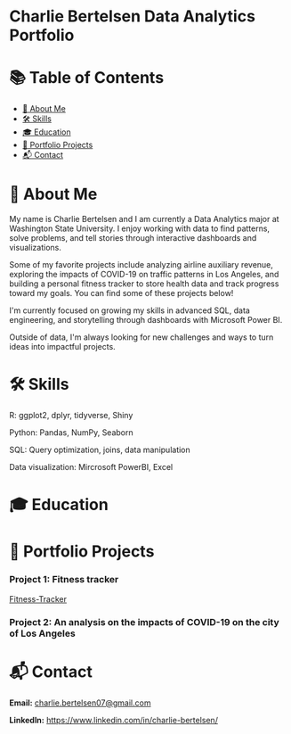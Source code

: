# Charlie Bertelsen Data Analytics Portfolio

# 📚 Table of Contents
- [📖 About Me](#about-me)
- [🛠️ Skills](#skills)
- [🎓 Education](#education)
- [📂 Portfolio Projects](#portfolio-projects)
- [📬 Contact](#contact)

# 📖 About Me

My name is Charlie Bertelsen and I am currently a Data Analytics major at Washington State University. I enjoy working with data to find patterns, solve problems, and tell stories through interactive dashboards and visualizations.

Some of my favorite projects include analyzing airline auxiliary revenue, exploring the impacts of COVID-19 on traffic patterns in Los Angeles, and building a personal fitness tracker to store health data and track progress toward my goals. You can find some of these projects below!

I'm currently focused on growing my skills in advanced SQL, data engineering, and storytelling through dashboards with Microsoft Power BI.

Outside of data, I'm always looking for new challenges and ways to turn ideas into impactful projects.


# 🛠️ Skills

R: ggplot2, dplyr, tidyverse, Shiny 

Python: Pandas, NumPy, Seaborn 

SQL: Query optimization, joins, data manipulation 

Data visualization: Mircrosoft PowerBI, Excel

# 🎓 Education


# 📂 Portfolio Projects

### Project 1: Fitness tracker

[Fitness-Tracker](https://github.com/charlie-bertelsen/Fitness-Tracker)

### Project 2: An analysis on the impacts of COVID-19 on the city of Los Angeles



# 📬 Contact

**Email:** charlie.bertelsen07@gmail.com

**LinkedIn:** https://www.linkedin.com/in/charlie-bertelsen/
